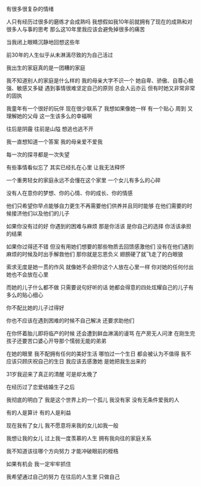 <!--
 * @Author: please
 * @Date: 2023-09-06 10:38:34
 * @LastEditors: please
 * @LastEditTime: 2023-09-06 11:17:45
 * @Description: 请填写简介
-->
有很多很复杂的情绪

人只有经历过很多的磨练才会成熟吗
我想假如我10年前就拥有了现在的成熟和对很多人与事的思考
那么这10年里我应该会避免掉很多的痛苦

当我闭上眼睛沉静地回想这些年

前30年的人生似乎从未淋漓尽致的为自己活过

我出生的家庭真的是一团糟的家庭

我不知道别人的家庭是什么样的
我的母亲大字不识一个
她自卑、骄傲、自尊心极强、敏感又多疑
遇到事情很难坚定自己的原则 总会人云亦云 但有时她又非常非常的固执

我童年有一个很好的玩伴 现在很少联系了
我想如果像她一样 有一个贴心 周到 又理解她的父母 这一生该多么的幸福啊

往后是阴霾 往前是山隘 想逃也逃不开

我一直想知道一个答案 我的母亲爱不爱我

每一次的探寻都是一次失望

有些事情看似忘了 其实已经扎在心里 让我无法释怀

一个重男轻女的家庭永远不会懂在这个家里 一个女儿有多么的心碎

没有人在意你的梦想、你的心情、你的成长、你的情感

他们只希望你早点能够自力更生不再需要他们供养并且同时能够
在他们需要的时候接济他们以及他们的儿子

如果你没有过的好 你遇到的困难与麻烦 那是你活该 是你自己的选择 你活该承担的结果

如果你过得还不错 但没有用她们想要的那些物质去回馈感激他们 没有在他们遇到麻烦的时候及时出手解救他们 那你就是忘恩负义 翅膀硬了就飞走了的白眼狼

索求无度是她一贯的作风 就像她不会把你这个人放在心里一样 你对她的任何付出她也不会放在心里

而她的儿子什么都不做 只需要说句好听的话 她都会得意的四处炫耀自己的儿子有多么的贴心细心

你不配比她的儿子过得好

你也不应该在遇到困难的时候不自己解决 还要求助他们

在你怀着胎儿即将临产的时候 还会遭到鲜血淋漓的谩骂
在产房无人问津
在刚生完孩子还要苦口婆心开导那个懦弱无能的弟弟

在她的眼里 我不配拥有任何的美好生活 哪怕过一个生日 都会被认为不值得 我不应该只顾庆祝自己的生日 我应该去感激她 是她把我生出来的

31岁我迎来了真正的清醒 可是却太晚了

在经历过了恋爱结婚生子之后

我彻底的明白了 我是这个世界上的一个孤儿 我没有家 没有无条件爱我的人

有的人是算计 有的人是利益

现在我有了女儿 我不愿意将来我的女儿如我一般

我想让我的女儿 过上我一度羡慕的人生 拥有我向往的家庭关系


我不知道该往哪个方向努力 才能冲破眼前的桎梏

如果有机会 我一定牢牢抓住

我希望通过自己的努力 在往后的人生里 只做自己
